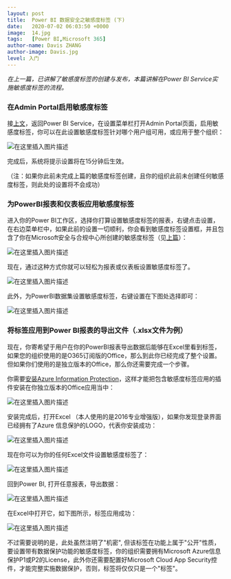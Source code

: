 ```yaml
---
layout: post
title:  Power BI 数据安全之敏感度标签 (下)
date:   2020-07-02 06:03:50 +0000
image:  14.jpg
tags:   [Power BI,Microsoft 365]
author-name: Davis ZHANG
author-image: Davis.jpg
level: 入门
---
```



*在上一篇，已讲解了敏感度标签的创建与发布，本篇讲解在Power BI Service实施敏感度标签的流程。*

### 在Admin Portal启用敏感度标签

接[上文]({{site.baseurl}}/pbi-sensitivity-label-part1/)，返回Power BI Service，在设置菜单栏打开Admin Portal页面，启用敏感度标签，你可以在此设置敏感度标签针对哪个用户组可用，或应用于整个组织：

![在这里插入图片描述](https://img-blog.csdnimg.cn/20200702143624561.png?x-oss-process=image/watermark,type_ZmFuZ3poZW5naGVpdGk,shadow_10,text_RC1CSSB8IERhdmlzIG9uIEJJ,size_16,color_FFFFFF,t_70)

完成后，系统将提示设置将在15分钟后生效。

（注：如果你此前未完成上篇的敏感度标签创建，且你的组织此前未创建任何敏感度标签，则此处的设置将不会成功）

### 为PowerBI报表和仪表板应用敏感度标签

进入你的Power BI工作区，选择你打算设置敏感度标签的报表，右键点击设置，在右边菜单栏中，如果此前的设置一切顺利，你会看到敏感度标签设置框，并且包含了你在Microsoft安全与合规中心所创建的敏感度标签（见[上篇]({{site.baseurl}}/pbi-sensitivity-label-part1/)）：

![在这里插入图片描述](https://img-blog.csdnimg.cn/202007021443132.png?x-oss-process=image/watermark,type_ZmFuZ3poZW5naGVpdGk,shadow_10,text_RC1CSSB8IERhdmlzIG9uIEJJ,size_16,color_FFFFFF,t_70)

现在，通过这种方式你就可以轻松为报表或仪表板设置敏感度标签了。

![在这里插入图片描述](https://img-blog.csdnimg.cn/20200702144619774.png?x-oss-process=image/watermark,type_ZmFuZ3poZW5naGVpdGk,shadow_10,text_RC1CSSB8IERhdmlzIG9uIEJJ,size_16,color_FFFFFF,t_70)

此外，为PowerBI数据集设置敏感度标签，右键设置在下图处选择即可：

![在这里插入图片描述](https://img-blog.csdnimg.cn/20200702145251590.png?x-oss-process=image/watermark,type_ZmFuZ3poZW5naGVpdGk,shadow_10,text_RC1CSSB8IERhdmlzIG9uIEJJ,size_16,color_FFFFFF,t_70)

### 将标签应用到Power BI报表的导出文件（.xlsx文件为例）

现在，你寄希望于用户在你的PowerBI报表导出数据后能够在Excel里看到标签，如果您的组织使用的是O365订阅版的Office，那么到此你已经完成了整个设置。但如果你们使用的是独立版本的Office，那么你还需要完成一个步骤。

你需要[安装Azure Information Protection](https://www.microsoft.com/en-us/download/details.aspx?id=53018)，这样才能把包含敏感度标签应用的插件安装在你独立版本的Office应用当中：

![在这里插入图片描述](https://img-blog.csdnimg.cn/20200702150555681.png?x-oss-process=image/watermark,type_ZmFuZ3poZW5naGVpdGk,shadow_10,text_RC1CSSB8IERhdmlzIG9uIEJJ,size_16,color_FFFFFF,t_70)

安装完成后，打开Excel （本人使用的是2016专业增强版），如果你发现登录界面已经拥有了Azure 信息保护的LOGO，代表你安装成功：

![在这里插入图片描述](https://img-blog.csdnimg.cn/20200702150755234.png?x-oss-process=image/watermark,type_ZmFuZ3poZW5naGVpdGk,shadow_10,text_RC1CSSB8IERhdmlzIG9uIEJJ,size_16,color_FFFFFF,t_70)

现在你可以为你的任何Excel文件设置敏感度标签了：

![在这里插入图片描述](https://img-blog.csdnimg.cn/20200702151029677.png?x-oss-process=image/watermark,type_ZmFuZ3poZW5naGVpdGk,shadow_10,text_RC1CSSB8IERhdmlzIG9uIEJJ,size_16,color_FFFFFF,t_70)

回到Power BI, 打开任意报表，导出数据：

![在这里插入图片描述](https://img-blog.csdnimg.cn/20200702110648395.png?x-oss-process=image/watermark,type_ZmFuZ3poZW5naGVpdGk,shadow_10,text_RC1CSSB8IERhdmlzIG9uIEJJ,size_16,color_FFFFFF,t_70)

在Excel中打开它，如下图所示，标签应用成功：

![在这里插入图片描述](https://img-blog.csdnimg.cn/20200702151229151.png)

不过需要说明的是，此处虽然注明了"机密", 但该标签在功能上属于"公开"性质，要设置带有数据保护功能的敏感度标签，你的组织需要拥有Microsoft Azure信息保护P1或P2的License，此外你还需要配置好Microsoft Cloud App Security控件，才能完整实施数据保护，否则，标签将仅仅只是一个"标签"。